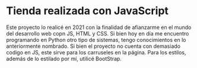 # Tienda realizada con JavaScript

Este proyecto lo realicé en 2021 con la finalidad de afianzarme en el mundo del desarrollo web copn JS, HTML y CSS. Si bien hoy en día me encuentro programando en Python otro tipo de sistemas, tengo conocimientos
en lo anteriormente nombrado. 
Si bien el proyecto no cuenta con demasiado codigo en JS, este sirve para los carruseles en la página. Para los estilos, además de lo estilado por mí, utilicé BootStrap. 
